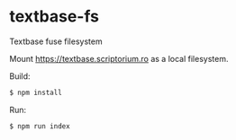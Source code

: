 # textbase-fs

Textbase fuse filesystem

Mount https://textbase.scriptorium.ro as a local filesystem.

Build: 
```bash
$ npm install 
```

Run:
```bash
$ npm run index
```